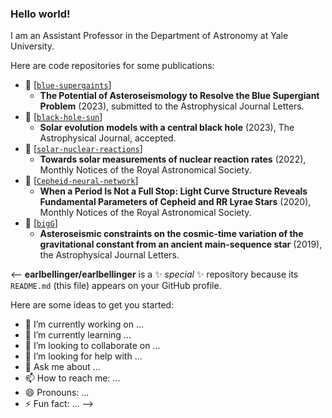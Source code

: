 ### Hello world! 

I am an Assistant Professor in the Department of Astronomy at Yale University. 

Here are code repositories for some publications: 
- 📝 [[`blue-supergaints`](https://github.com/earlbellinger/blue-supergiants)]
  - **The Potential of Asteroseismology to Resolve the Blue Supergiant Problem** (2023), submitted to the Astrophysical Journal Letters. 
- 📝 [[`black-hole-sun`](https://github.com/earlbellinger/black-hole-sun)]
  - **Solar evolution models with a central black hole** (2023), The Astrophysical Journal, accepted. 
- 📝 [[`solar-nuclear-reactions`](https://github.com/earlbellinger/)]
  - **Towards solar measurements of nuclear reaction rates** (2022), Monthly Notices of the Royal Astronomical Society. 
- 📝 [[`Cepheid-neural-network`](https://github.com/earlbellinger/cepheid-neural-network)]
  - **When a Period Is Not a Full Stop: Light Curve Structure Reveals Fundamental Parameters of Cepheid and RR Lyrae Stars** (2020), Monthly Notices of the Royal Astronomical Society.
- 📝 [[`bigG`](https://github.com/earlbellinger/bigG)]
  - **Asteroseismic constraints on the cosmic-time variation of the gravitational constant from an ancient main-sequence star** (2019), the Astrophysical Journal Letters. 

<--
**earlbellinger/earlbellinger** is a ✨ _special_ ✨ repository because its `README.md` (this file) appears on your GitHub profile.

Here are some ideas to get you started:

- 🔭 I’m currently working on ...
- 🌱 I’m currently learning ...
- 👯 I’m looking to collaborate on ...
- 🤔 I’m looking for help with ...
- 💬 Ask me about ...
- 📫 How to reach me: ...
- 😄 Pronouns: ...
- ⚡ Fun fact: ...
-->
